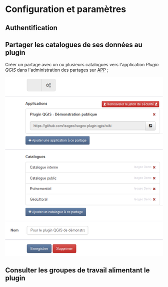 # Configuration et paramètres

## Authentification


## Partager les catalogues de ses données au plugin

Créer un partage avec un ou plusieurs catalogues vers l'application *Plugin QGIS* dans l'administration des partages sur [APP](https://app.isogeo.com) ;

![](https://raw.githubusercontent.com/isogeo/isogeo-plugin-qgis/master/img/app_share_toPlugin_fr.png "Créer et configurer un partage")

## Consulter les groupes de travail alimentant le plugin





